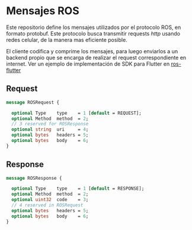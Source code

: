 
# Mensajes ROS
Este repositorio define los mensajes utilizados por el protocolo ROS, en formato protobuf. Este protocolo busca transmitir requests _http_ usando redes celular, de la manera mas eficiente posible.

El cliente codifica y comprime los mensajes, para luego enviarlos a un backend propio que se encarga de realizar el request correspondiente en internet.
Ver un ejemplo de implementación de SDK para Flutter en [ros-flutter](https://github.com/RequestOverSMS/ros-flutter)
## Request

```protobuf
message ROSRequest {

  optional Type    type    = 1 [default = REQUEST];
  optional Method  method  = 2;
  // 3 reserved for ROSResponse
  optional string  uri     = 4;
  optional bytes   headers = 5;
  optional bytes   body    = 6;
}
```

## Response
```protobuf
message ROSResponse {

  optional Type    type    = 1 [default = RESPONSE];
  optional Method  method  = 2;
  optional uint32  code    = 3;
  // 4 reserved in ROSRequest
  optional bytes   headers = 5;
  optional bytes   body    = 6;
}
```

